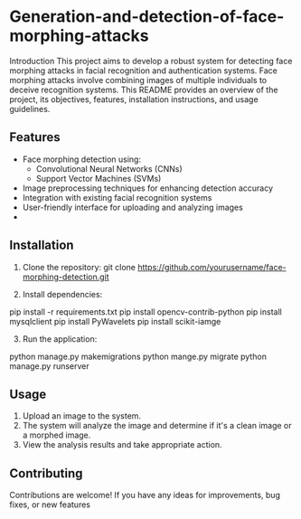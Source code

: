 # Generation-and-detection-of-face-morphing-attacks
Introduction
This project aims to develop a robust system for detecting face morphing attacks in facial recognition and authentication systems. Face morphing attacks involve combining images of multiple individuals to deceive recognition systems. This README provides an overview of the project, its objectives, features, installation instructions, and usage guidelines.
## Features
- Face morphing detection using:
  - Convolutional Neural Networks (CNNs)
  - Support Vector Machines (SVMs)
- Image preprocessing techniques for enhancing detection accuracy
- Integration with existing facial recognition systems
- User-friendly interface for uploading and analyzing images
- 
## Installation

1. Clone the repository: git clone https://github.com/yourusername/face-morphing-detection.git

2. Install dependencies:
   
pip install -r requirements.txt
pip install opencv-contrib-python
pip install mysqlclient
pip install PyWavelets
pip install scikit-iamge

3. Run the application:

python manage.py makemigrations
python mange.py migrate
python manage.py runserver


## Usage

1. Upload an image to the system.
2. The system will analyze the image and determine if it's a clean image or a morphed image.
3. View the analysis results and take appropriate action.

## Contributing

Contributions are welcome! If you have any ideas for improvements, bug fixes, or new features
